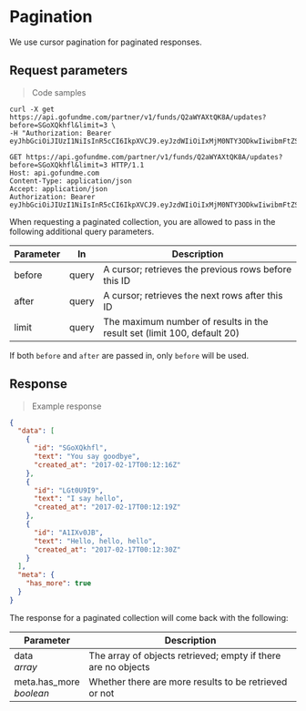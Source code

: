# Pagination

We use cursor pagination for paginated responses.

## Request parameters

> Code samples

````shell
curl -X get https://api.gofundme.com/partner/v1/funds/Q2aWYAXtQK8A/updates?before=SGoXQkhfl&limit=3 \
-H "Authorization: Bearer eyJhbGciOiJIUzI1NiIsInR5cCI6IkpXVCJ9.eyJzdWIiOiIxMjM0NTY3ODkwIiwibmFtZSI6IkpvaG4gRG9lIiwiYWRtaW4iOnRydWV9.TJVA95OrM7E2cBab30RMHrHDcEfxjoYZgeFONFh7HgQ"
````

````http
GET https://api.gofundme.com/partner/v1/funds/Q2aWYAXtQK8A/updates?before=SGoXQkhfl&limit=3 HTTP/1.1
Host: api.gofundme.com
Content-Type: application/json
Accept: application/json
Authorization: Bearer eyJhbGciOiJIUzI1NiIsInR5cCI6IkpXVCJ9.eyJzdWIiOiIxMjM0NTY3ODkwIiwibmFtZSI6IkpvaG4gRG9lIiwiYWRtaW4iOnRydWV9.TJVA95OrM7E2cBab30RMHrHDcEfxjoYZgeFONFh7HgQ
````

When requesting a paginated collection, you are allowed to pass in the following additional query parameters.

Parameter|In|Description
---|---|---|
before|query|A cursor; retrieves the previous rows before this ID
after|query|A cursor; retrieves the next rows after this ID
limit|query|The maximum number of results in the result set (limit 100, default 20)

<aside class="notice">
If both <code>before</code> and <code>after</code> are passed in, only <code>before</code> will be used.
</aside>

## Response

> Example response

````json
{
  "data": [
    {
      "id": "SGoXQkhfl",
      "text": "You say goodbye",
      "created_at": "2017-02-17T00:12:16Z"
    },
    {
      "id": "LGt0U9I9",
      "text": "I say hello",
      "created_at": "2017-02-17T00:12:19Z"
    },
    {
      "id": "A1IXv0JB",
      "text": "Hello, hello, hello",
      "created_at": "2017-02-17T00:12:30Z"
    }
  ],
  "meta": {
    "has_more": true
  }
}
````

The response for a paginated collection will come back with the following:

Parameter|Description
---|---|
data<br>*array*|The array of objects retrieved; empty if there are no objects
meta.has_more<br>*boolean*|Whether there are more results to be retrieved or not

